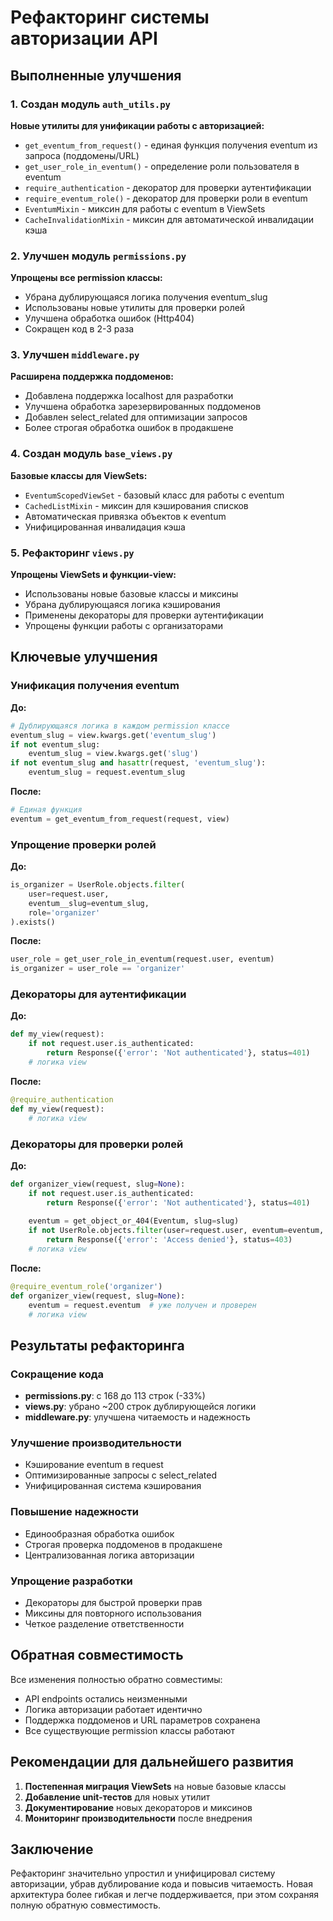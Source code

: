 # Рефакторинг системы авторизации API

## Выполненные улучшения

### 1. Создан модуль `auth_utils.py`
**Новые утилиты для унификации работы с авторизацией:**

- `get_eventum_from_request()` - единая функция получения eventum из запроса (поддомены/URL)
- `get_user_role_in_eventum()` - определение роли пользователя в eventum
- `require_authentication` - декоратор для проверки аутентификации
- `require_eventum_role()` - декоратор для проверки роли в eventum
- `EventumMixin` - миксин для работы с eventum в ViewSets
- `CacheInvalidationMixin` - миксин для автоматической инвалидации кэша

### 2. Улучшен модуль `permissions.py`
**Упрощены все permission классы:**

- Убрана дублирующаяся логика получения eventum_slug
- Использованы новые утилиты для проверки ролей
- Улучшена обработка ошибок (Http404)
- Сокращен код в 2-3 раза

### 3. Улучшен `middleware.py`
**Расширена поддержка поддоменов:**

- Добавлена поддержка localhost для разработки
- Улучшена обработка зарезервированных поддоменов
- Добавлен select_related для оптимизации запросов
- Более строгая обработка ошибок в продакшене

### 4. Создан модуль `base_views.py`
**Базовые классы для ViewSets:**

- `EventumScopedViewSet` - базовый класс для работы с eventum
- `CachedListMixin` - миксин для кэширования списков
- Автоматическая привязка объектов к eventum
- Унифицированная инвалидация кэша

### 5. Рефакторинг `views.py`
**Упрощены ViewSets и функции-view:**

- Использованы новые базовые классы и миксины
- Убрана дублирующаяся логика кэширования
- Применены декораторы для проверки аутентификации
- Упрощены функции работы с организаторами

## Ключевые улучшения

### Унификация получения eventum
**До:**
```python
# Дублирующаяся логика в каждом permission классе
eventum_slug = view.kwargs.get('eventum_slug')
if not eventum_slug:
    eventum_slug = view.kwargs.get('slug')
if not eventum_slug and hasattr(request, 'eventum_slug'):
    eventum_slug = request.eventum_slug
```

**После:**
```python
# Единая функция
eventum = get_eventum_from_request(request, view)
```

### Упрощение проверки ролей
**До:**
```python
is_organizer = UserRole.objects.filter(
    user=request.user,
    eventum__slug=eventum_slug,
    role='organizer'
).exists()
```

**После:**
```python
user_role = get_user_role_in_eventum(request.user, eventum)
is_organizer = user_role == 'organizer'
```

### Декораторы для аутентификации
**До:**
```python
def my_view(request):
    if not request.user.is_authenticated:
        return Response({'error': 'Not authenticated'}, status=401)
    # логика view
```

**После:**
```python
@require_authentication
def my_view(request):
    # логика view
```

### Декораторы для проверки ролей
**До:**
```python
def organizer_view(request, slug=None):
    if not request.user.is_authenticated:
        return Response({'error': 'Not authenticated'}, status=401)
    
    eventum = get_object_or_404(Eventum, slug=slug)
    if not UserRole.objects.filter(user=request.user, eventum=eventum, role='organizer').exists():
        return Response({'error': 'Access denied'}, status=403)
    # логика view
```

**После:**
```python
@require_eventum_role('organizer')
def organizer_view(request, slug=None):
    eventum = request.eventum  # уже получен и проверен
    # логика view
```

## Результаты рефакторинга

### Сокращение кода
- **permissions.py**: с 168 до 113 строк (-33%)
- **views.py**: убрано ~200 строк дублирующейся логики
- **middleware.py**: улучшена читаемость и надежность

### Улучшение производительности
- Кэширование eventum в request
- Оптимизированные запросы с select_related
- Унифицированная система кэширования

### Повышение надежности
- Единообразная обработка ошибок
- Строгая проверка поддоменов в продакшене
- Централизованная логика авторизации

### Упрощение разработки
- Декораторы для быстрой проверки прав
- Миксины для повторного использования
- Четкое разделение ответственности

## Обратная совместимость

Все изменения полностью обратно совместимы:
- API endpoints остались неизменными
- Логика авторизации работает идентично
- Поддержка поддоменов и URL параметров сохранена
- Все существующие permission классы работают

## Рекомендации для дальнейшего развития

1. **Постепенная миграция ViewSets** на новые базовые классы
2. **Добавление unit-тестов** для новых утилит
3. **Документирование** новых декораторов и миксинов
4. **Мониторинг производительности** после внедрения

## Заключение

Рефакторинг значительно упростил и унифицировал систему авторизации, убрав дублирование кода и повысив читаемость. Новая архитектура более гибкая и легче поддерживается, при этом сохраняя полную обратную совместимость.
